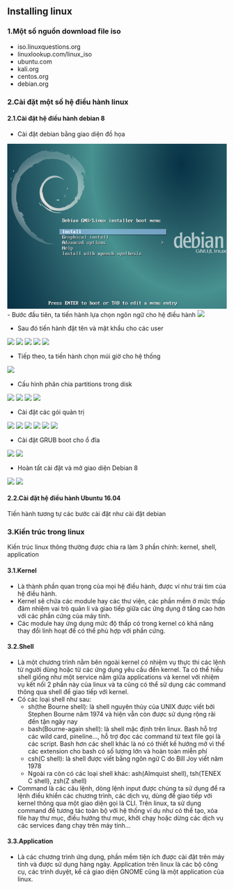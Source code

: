## Installing linux
### 1.Một số nguồn download file iso
- iso.linuxquestions.org
- linuxlookup.com/linux_iso
- ubuntu.com
- kali.org
- centos.org
- debian.org

### 2.Cài đặt một số hệ điều hành linux
#### 2.1.Cài đặt hệ điều hành debian 8
- Cài đặt debian bằng giao diện đồ họa
<img src='./images/2020-02-20_8-34-14.png'>
- Bước đầu tiên, ta tiến hành lựa chọn ngôn ngữ cho hệ điều hành
<img src='https://imgur.com/U7XZxhv'>

- Sau đó tiến hành đặt tên và mật khẩu cho các user
<img src='https://imgur.com/Oz08i43'>
<img src='https://imgur.com/wDvKPqR'>
<img src='https://imgur.com/wTbnZ98'>
<img src='https://imgur.com/uXvHMDL'>
<img src='https://imgur.com/XqNqZVu'>

- Tiếp theo, ta tiến hành chọn múi giờ cho hệ thống
<img src='https://imgur.com/JgbuEae'>
 
- Cấu hình phân chia partitions trong disk
<img src='https://imgur.com/58nskKV'>
<img src='https://imgur.com/kCB9UQD'>
<img src='https://imgur.com/EEwauTw'>
<img src='https://imgur.com/0Z9k4Tt'>

- Cài đặt các gói quản trị
<img src='https://imgur.com/lYdafly'>
<img src='https://imgur.com/BcLLc7m'>
<img src='https://imgur.com/VPZaEi5'>
<img src='https://imgur.com/en2zJCJ'>
<img src='https://imgur.com/7TCltom'>
<img src='https://imgur.com/FS20OFr'>

- Cài đặt GRUB boot cho ổ đĩa
<img src='https://imgur.com/5Q1keZ6'>
<img src='https://imgur.com/v6GV9bi'>

- Hoàn tất cài đặt và mở giao diện Debian 8
<img src='https://imgur.com/bUEHnhR'>
<img src='https://imgur.com/zCB8pZ5'>

#### 2.2.Cài đặt hệ điều hành Ubuntu 16.04
Tiến hành tương tự các bước cài đặt như cài đặt debian

### 3.Kiến trúc trong linux
Kiến trúc linux thông thường được chia ra làm 3 phần chính: kernel, shell, application

#### 3.1.Kernel
- Là thành phần quan trọng của mọi hệ điều hành, được ví như trái tim của hệ điều hành.
- Kernel sẽ chứa các module hay các thư viện, các phần mềm ở mức thấp đảm nhiệm vai trò quản lí và giao tiếp giữa các ứng dụng ở tầng cao hơn với các phần cứng của máy tính.
- Các module hay ứng dụng mức độ thấp có trong kernel có khả năng thay đổi linh hoạt để có thể phù hợp với phần cứng.

#### 3.2.Shell
- Là một chương trình nằm bên ngoài kernel có nhiệm vụ thực thi các lệnh từ người dùng hoặc từ các ứng dụng yêu cầu đến kernel. Ta có thể hiểu shell giống như một service nằm giữa applications và kernel với nhiệm vụ kết nối 2 phần này của linux và ta cũng có thể sử dụng các command thông qua shell để giao tiếp với kernel.
- Có các loại shell như sau:
	<ul>
		<li>sh(the Bourne shell): là shell nguyên thủy của UNIX được viết bởi Stephen Bourne năm 1974 và hiện vẫn còn được sử dụng rộng rãi đến tận ngày nay</li>
		<li>bash(Bourne-again shell): là shell mặc định trên linux. Bash hỗ trợ các wild card, pineline..., hỗ trợ đọc các command từ text file gọi là các script. Bash hơn các shell khác là nó có thiết kế hướng mở vì thế các extension cho bash có số lượng lớn và hoàn toàn miễn phí</li>
		<li>csh(C shell): là shell được viết bằng ngôn ngữ C do Bill Joy viết năm 1978</li>
		<li>Ngoài ra còn có các loại shell khác: ash(Almquist shell), tsh(TENEX C shell), zsh(Z shell)</li>
	</ul>
- Command là các câu lệnh, dòng lệnh input được chúng ta sử dụng để ra lệnh điều khiển các chương trình, các dịch vụ, dùng để giao tiếp với kernel thông qua một giao diện gọi là CLI. Trên linux, ta sử dụng command để tương tác toàn bộ với hệ thống ví dụ như có thể tạo, xóa file hay thư mục, điều hướng thư mục, khởi chạy hoặc dừng các dịch vụ các services đang chạy trên máy tính...

#### 3.3.Application
- Là các chương trình ứng dụng, phần mềm tiện ích được cài đặt trên máy tính và được sử dụng hàng ngày. Application trên linux là các bộ công cụ, các trình duyệt, kể cả giao diện GNOME cũng là một application của linux.

